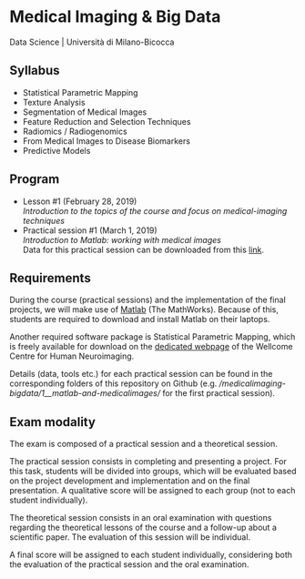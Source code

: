# Medical Imaging &amp; Big Data
Data Science | Università di Milano-Bicocca

## Syllabus
* Statistical Parametric Mapping  
* Texture Analysis
* Segmentation of Medical Images
* Feature Reduction and Selection Techniques
* Radiomics / Radiogenomics
* From Medical Images to Disease Biomarkers
* Predictive Models

## Program
* Lesson #1 (February 28, 2019) <br>
_Introduction to the topics of the course and focus on medical-imaging techniques_
* Practical session #1 (March 1, 2019) <br>
_Introduction to Matlab: working with medical images_ <br>
Data for this practical session can be downloaded from this [link](https://www.dropbox.com/s/6r8et6x0ps9uc14/data.zip?dl=0).

## Requirements
During the course (practical sessions) and the implementation of the final projects, we will make use of [Matlab](https://it.mathworks.com/) (The MathWorks). Because of this, students are required to download and install Matlab on their laptops.

Another required software package is Statistical Parametric Mapping, which is freely available for download on the [dedicated webpage](https://www.fil.ion.ucl.ac.uk/spm/) of the Wellcome Centre for Human Neuroimaging.

Details (data, tools etc.) for each practical session can be found in the corresponding folders of this repository on Github (e.g. _/medicalimaging-bigdata/1__matlab-and-medicalimages/_ for the first practical session).

## Exam modality
The exam is composed of a practical session and a theoretical session.

The practical session consists in completing and presenting a project. For this task, students will be divided into groups, which will be evaluated based on the project development and implementation and on the final presentation. A qualitative score will be assigned to each group (not to each student individually).

The theoretical session consists in an oral examination with questions regarding the theoretical lessons of the course and a follow-up about a scientific paper. The evaluation of this session will be individual.

A final score will be assigned to each student individually, considering both the evaluation of the practical session and the oral examination.
